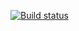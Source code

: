 [![Build status](https://ci.appveyor.com/api/projects/status/wlhg1xi4hlptb7ao?svg=true)](https://ci.appveyor.com/project/EfimovSI/aqa-2-2-selenide)